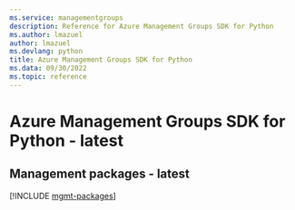 ```yaml
---
ms.service: managementgroups
description: Reference for Azure Management Groups SDK for Python
ms.author: lmazuel
author: lmazuel
ms.devlang: python
title: Azure Management Groups SDK for Python
ms.data: 09/30/2022
ms.topic: reference
---
```

# Azure Management Groups SDK for Python - latest

## Management packages - latest
[!INCLUDE [mgmt-packages](management-groups-mgmt-index.md)]